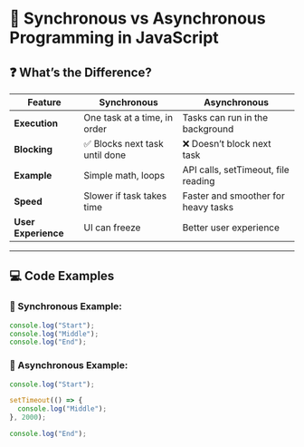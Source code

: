 # 🔄 Synchronous vs Asynchronous Programming in JavaScript

## ❓ What’s the Difference?

| Feature              | Synchronous                           | Asynchronous                          |
|----------------------|----------------------------------------|----------------------------------------|
| **Execution**        | One task at a time, in order          | Tasks can run in the background       |
| **Blocking**         | ✅ Blocks next task until done         | ❌ Doesn’t block next task             |
| **Example**          | Simple math, loops                    | API calls, setTimeout, file reading   |
| **Speed**            | Slower if task takes time             | Faster and smoother for heavy tasks   |
| **User Experience**  | UI can freeze                         | Better user experience                |

---

## 💻 Code Examples

### 🔹 Synchronous Example:

```js
console.log("Start");
console.log("Middle");
console.log("End");

``` 

### 🔹 Asynchronous Example:

```js
console.log("Start");

setTimeout(() => {
  console.log("Middle");
}, 2000);

console.log("End");


